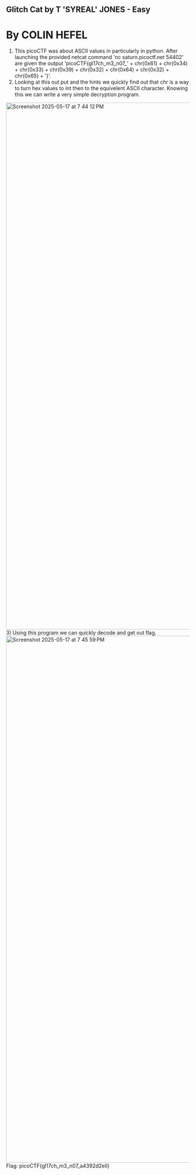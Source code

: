 ## Glitch Cat by T 'SYREAL' JONES - Easy
# By COLIN HEFEL
1) This picoCTF was about ASCII values in particularly in python. After launching the provided netcat command 'nc saturn.picoctf.net 54402' are given the output 'picoCTF{gl17ch_m3_n07_' + chr(0x61) + chr(0x34) + chr(0x33) + chr(0x39) + chr(0x32) + chr(0x64) + chr(0x32) + chr(0x65) + '}'.
2) Looking at this out put and the hints we quickly find out that chr is a way to turn hex values to int then to the equivelent ASCII character. Knowing this we can write a very simple decryption program.
<img width="1440" alt="Screenshot 2025-05-17 at 7 44 12 PM" src="https://github.com/user-attachments/assets/269a61bd-de91-4d31-a41f-2beefac0ef51" />
3) Using this program we can quickly decode and get out flag.
<img width="1440" alt="Screenshot 2025-05-17 at 7 45 59 PM" src="https://github.com/user-attachments/assets/66094c45-0452-4d25-95ce-8c0dcdbe9034" />
Flag: picoCTF{gl17ch_m3_n07_a4392d2ell}
